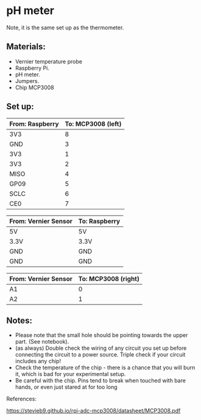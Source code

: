 # pH meter 

Note, it is the same set up as the thermometer.

## Materials:

* Vernier temperature probe
* Raspberry Pi.
* pH meter.
* Jumpers.
* Chip MCP3008

## Set up:

|From: Raspberry   | To: MCP3008 (left) |
|---|---|
|3V3| 8 |   
|GND|3 |
|3V3| 1 |
|3V3| 2 |
|MISO| 4 |
|GP09| 5 |
|SCLC| 6 |
|CE0| 7 |


|From: Vernier Sensor | To: Raspberry  |
|---|---|
|5V | 5V |
|3.3V | 3.3V |   
|GND | GND | 
|GND | GND | 

|From: Vernier Sensor   | To: MCP3008 (right) |
|---|---|
|A1 | 0 |   
|A2 | 1 |   


## Notes:

* Please note that the small hole should be pointing towards the upper part. (See notebook).
* (as always) Double check the wiring of any circuit you set up before connecting the circuit to a power source. Triple check if your circuit includes any chip!
* Check the temperature of the chip - there is a chance that you will burn it, which is bad for your experimental setup.
* Be careful with the chip. Pins tend to break when touched with bare hands, or even just stared at for too long 


References:

https://stevieb9.github.io/rpi-adc-mcp3008/datasheet/MCP3008.pdf
